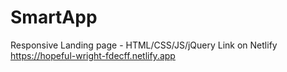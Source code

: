 # SmartApp
Responsive Landing page - HTML/CSS/JS/jQuery
Link on Netlify
https://hopeful-wright-fdecff.netlify.app
